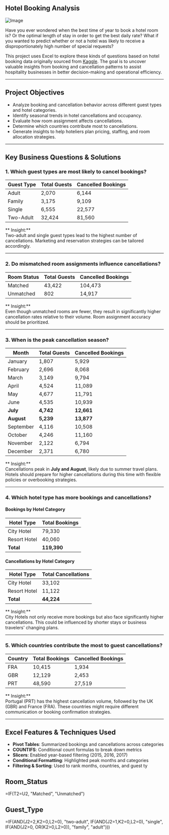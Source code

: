 ##  Hotel Booking Analysis

![Image](https://github.com/user-attachments/assets/f6c52c4d-06ec-4e93-8400-2711aa27c7ff)

Have you ever wondered when the best time of year to book a hotel room is? Or the optimal length of stay in order to get the best daily rate? What if you wanted to predict whether or not a hotel was likely to receive a disproportionately high number of special requests?

This project uses Excel to explore these kinds of questions based on hotel booking data originally sourced from [Kaggle](https://www.kaggle.com/jessemostipak/hotel-booking-demand). The goal is to uncover valuable insights from booking and cancellation patterns to assist hospitality businesses in better decision-making and operational efficiency.

---

##  Project Objectives

- Analyze booking and cancellation behavior across different guest types and hotel categories.
- Identify seasonal trends in hotel cancellations and occupancy.
- Evaluate how room assignment affects cancellations.
- Determine which countries contribute most to cancellations.
- Generate insights to help hoteliers plan pricing, staffing, and room allocation strategies.

---

##  Key Business Questions & Solutions

### 1. **Which guest types are most likely to cancel bookings?**

| Guest Type  | Total Guests | Cancelled Bookings |
|-------------|--------------|---------------------|
| Adult       | 2,070        | 6,144               |
| Family      | 3,175        | 9,109               |
| Single      | 6,555        | 22,577              |
| Two-Adult   | 32,424       | 81,560              |

** Insight:**  
Two-adult and single guest types lead to the highest number of cancellations. Marketing and reservation strategies can be tailored accordingly.

---

### 2. **Do mismatched room assignments influence cancellations?**

| Room Status | Total Guests | Cancelled Bookings |
|-------------|--------------|---------------------|
| Matched     | 43,422       | 104,473             |
| Unmatched   | 802          | 14,917              |

** Insight:**  
Even though unmatched rooms are fewer, they result in significantly higher cancellation rates relative to their volume. Room assignment accuracy should be prioritized.

---

### 3. **When is the peak cancellation season?**

| Month      | Total Guests | Cancelled Bookings |
|------------|--------------|---------------------|
| January    | 1,807        | 5,929               |
| February   | 2,696        | 8,068               |
| March      | 3,149        | 9,794               |
| April      | 4,524        | 11,089              |
| May        | 4,677        | 11,791              |
| June       | 4,535        | 10,939              |
| **July**       | **4,742**        | **12,661**              |
| **August**     | **5,239**        | **13,877**              |
| September  | 4,116        | 10,508              |
| October    | 4,246        | 11,160              |
| November   | 2,122        | 6,794               |
| December   | 2,371        | 6,780               |

** Insight:**  
Cancellations peak in **July and August**, likely due to summer travel plans. Hotels should prepare for higher cancellations during this time with flexible policies or overbooking strategies.

---

### 4. **Which hotel type has more bookings and cancellations?**

#### Bookings by Hotel Category

| Hotel Type   | Total Bookings |
|--------------|----------------|
| City Hotel   | 79,330         |
| Resort Hotel | 40,060         |
| **Total**    | **119,390**    |

#### Cancellations by Hotel Category

| Hotel Type   | Total Cancellations |
|--------------|----------------------|
| City Hotel   | 33,102               |
| Resort Hotel | 11,122               |
| **Total**    | **44,224**           |

** Insight:**  
City Hotels not only receive more bookings but also face significantly higher cancellations. This could be influenced by shorter stays or business travelers' changing plans.

---

### 5. **Which countries contribute the most to guest cancellations?**

| Country | Total Bookings | Cancelled Bookings |
|---------|----------------|---------------------|
| FRA     | 10,415         | 1,934               |
| GBR     | 12,129         | 2,453               |
| PRT     | 48,590         | 27,519              |

** Insight:**  
Portugal (PRT) has the highest cancellation volume, followed by the UK (GBR) and France (FRA). These countries might require different communication or booking confirmation strategies.

---

##  Excel Features & Techniques Used

- **Pivot Tables**: Summarized bookings and cancellations across categories
- **COUNTIFS**: Conditional count formulas to break down metrics
- **Slicers**: Enabled year-based filtering (2015, 2016, 2017)
- **Conditional Formatting**: Highlighted peak months and categories
- **Filtering & Sorting**: Used to rank months, countries, and guest ty
## Room_Status 
=IF(T2=U2, "Matched", "Unmatched")
## Guest_Type
=IF(AND(J2=2,K2=0,L2=0), "two-adult", IF(AND(J2=1,K2=0,L2=0), "single", IF(AND(J2>0, OR(K2>0,L2>0)), "family", "adult")))
